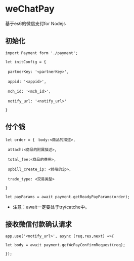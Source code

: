 # weChatPay

基于es6的微信支付for Nodejs

## 初始化

`import Payment form './payment';`

`let initConfig = {`

  &nbsp;&nbsp;`partnerKey: '<partnerKey>',`

  &nbsp;&nbsp;`appid: '<appid>',`

  &nbsp;&nbsp;`mch_id: '<mch_id>',`

  &nbsp;&nbsp;`notify_url: '<notify_url>'`

`}`

## 付个钱

`let order = {`
&nbsp;&nbsp;`body:<商品的描述>,`

&nbsp;&nbsp;`attach:<商品的附属描述>,`

&nbsp;&nbsp;`total_fee:<商品的费用>,`

&nbsp;&nbsp;`spbill_create_ip: <终端的ip>,`

&nbsp;&nbsp;`trade_type: <交易类型>`

`}`

`let payParams = await payment.getReadyPayParams(order);`

* 注意：await一定要处于try/catche中。

## 接收微信付款确认请求

`app.use('<notify_url>', async (req,res,next) =>{`

  `let body = await payment.getWcPayConfirmRequest(req);`

`});`




